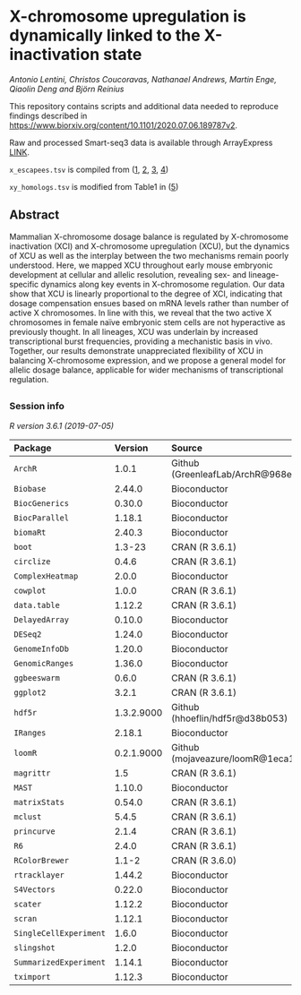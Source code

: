 # X-chromosome upregulation is dynamically linked to the X-inactivation state
*Antonio Lentini, Christos Coucoravas, Nathanael Andrews, Martin Enge, Qiaolin Deng and Björn Reinius*

This repository contains scripts and additional data needed to reproduce findings described in https://www.biorxiv.org/content/10.1101/2020.07.06.189787v2.

Raw and processed Smart-seq3 data is available through ArrayExpress [LINK]().

``x_escapees.tsv`` is compiled from ([1](https://dx.doi.org/10.1038/ng.3678), [2](https://dx.doi.org/10.1101/gr.103200.109), [3](https://dx.doi.org/10.1038/nsmb.3365), [4](https://dx.doi.org/10.1186/1471-2164-11-614))

``xy_homologs.tsv`` is modified from Table1 in ([5](https://dx.doi.org/doi:10.1016/j.cell.2014.09.052)) 

## Abstract
Mammalian X-chromosome dosage balance is regulated by X-chromosome inactivation (XCI) and X-chromosome upregulation (XCU), but the dynamics of XCU as well as the interplay between the two mechanisms remain poorly understood. Here, we mapped XCU throughout early mouse embryonic development at cellular and allelic resolution, revealing sex- and lineage-specific dynamics along key events in X-chromosome regulation. Our data show that XCU is linearly proportional to the degree of XCI, indicating that dosage compensation ensues based on mRNA levels rather than number of active X chromosomes. In line with this, we reveal that the two active X chromosomes in female naïve embryonic stem cells are not hyperactive as previously thought. In all lineages, XCU was underlain by increased transcriptional burst frequencies, providing a mechanistic basis in vivo. Together, our results demonstrate unappreciated flexibility of XCU in balancing X-chromosome expression, and we propose a general model for allelic dosage balance, applicable for wider mechanisms of transcriptional regulation.
##

### Session info
*R version 3.6.1 (2019-07-05)*

| Package | Version | Source |
| :------ | :------ | :----- |
| `ArchR` | 1.0.1 | Github (GreenleafLab/ArchR@968e442) |
| `Biobase` | 2.44.0 | Bioconductor |
| `BiocGenerics` | 0.30.0 | Bioconductor |
| `BiocParallel` | 1.18.1 | Bioconductor |
| `biomaRt` | 2.40.3 | Bioconductor |
| `boot` | 1.3-23 | CRAN (R 3.6.1) |
| `circlize` | 0.4.6 | CRAN (R 3.6.1) |
| `ComplexHeatmap` | 2.0.0 | Bioconductor |
| `cowplot` | 1.0.0 | CRAN (R 3.6.1) |
| `data.table` | 1.12.2 | CRAN (R 3.6.1) |
| `DelayedArray` | 0.10.0 | Bioconductor |
| `DESeq2` | 1.24.0 | Bioconductor |
| `GenomeInfoDb` | 1.20.0 | Bioconductor |
| `GenomicRanges` | 1.36.0 | Bioconductor |
| `ggbeeswarm` | 0.6.0 | CRAN (R 3.6.1) |
| `ggplot2` | 3.2.1 | CRAN (R 3.6.1) |
| `hdf5r` | 1.3.2.9000 | Github (hhoeflin/hdf5r@d38b053) |
| `IRanges` | 2.18.1 | Bioconductor |
| `loomR` | 0.2.1.9000 | Github (mojaveazure/loomR@1eca16a) |
| `magrittr` | 1.5 | CRAN (R 3.6.1) |
| `MAST` | 1.10.0 | Bioconductor |
| `matrixStats` | 0.54.0 | CRAN (R 3.6.1) |
| `mclust` | 5.4.5 | CRAN (R 3.6.1) |
| `princurve` | 2.1.4 | CRAN (R 3.6.1) |
| `R6` | 2.4.0 | CRAN (R 3.6.1) |
| `RColorBrewer` | 1.1-2 | CRAN (R 3.6.0) |
| `rtracklayer` | 1.44.2 | Bioconductor |
| `S4Vectors` | 0.22.0 | Bioconductor |
| `scater` | 1.12.2 | Bioconductor |
| `scran` | 1.12.1 | Bioconductor |
| `SingleCellExperiment` | 1.6.0 | Bioconductor |
| `slingshot` | 1.2.0 | Bioconductor |
| `SummarizedExperiment` | 1.14.1 |  Bioconductor |
| `tximport` | 1.12.3 | Bioconductor |
